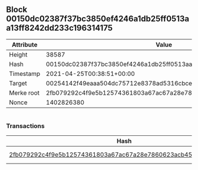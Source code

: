 ## Block 00150dc02387f37bc3850ef4246a1db25ff0513aa13ff8242dd233c196314175

Attribute | Value
--- | ---
Height | 38587
Hash | 00150dc02387f37bc3850ef4246a1db25ff0513aa13ff8242dd233c196314175
Timestamp | 2021-04-25T00:38:51+00:00
Target | 00254142f49eaaa504dc75712e8378ad5316cbcead634704b3734b6271167cc4
Merke root | 2fb079292c4f9e5b12574361803a67ac67a28e7860623acb45bcfabc1cadf910
Nonce | 1402826380

```

```

### Transactions

Hash | Amount
--- | ---
[2fb079292c4f9e5b12574361803a67ac67a28e7860623acb45bcfabc1cadf910](2fb079292c4f9e5b12574361803a67ac67a28e7860623acb45bcfabc1cadf910.md) | 10.00000000 SKEPTI 
